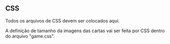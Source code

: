 ## CSS

Todos os arquivos de CSS devem ser colocados aqui.

A definição de tamanho da imagens das cartas vai ser feita por CSS dentro do arquivo "game.css".